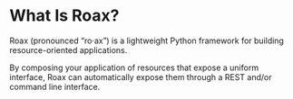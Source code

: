 # What Is Roax?

Roax (pronounced “ro·ax”) is a lightweight Python framework for building
resource-oriented applications.

By composing your application of resources that expose a uniform interface,
Roax can automatically expose them through a REST and/or command line
interface.
